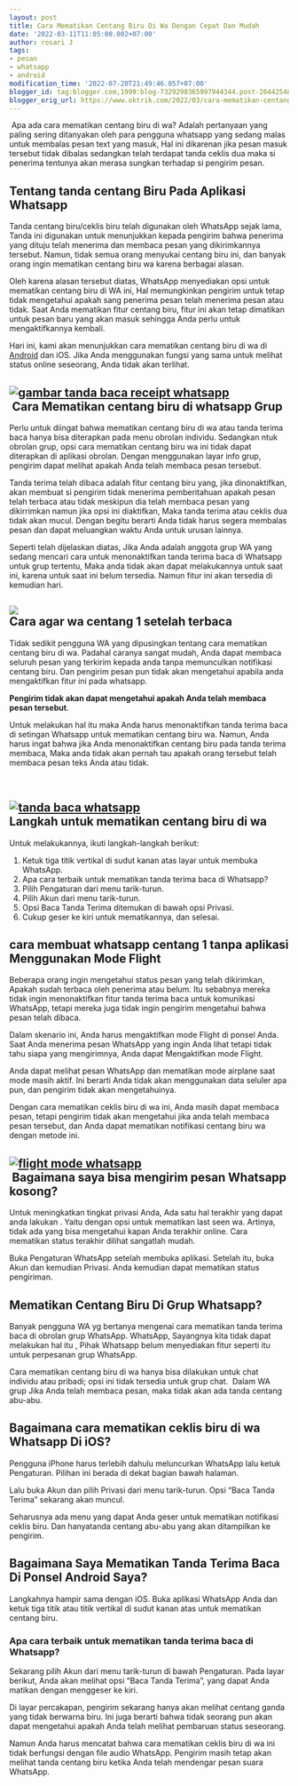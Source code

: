 ```yaml
---
layout: post
title: Cara Mematikan Centang Biru Di Wa Dengan Cepat Dan Mudah
date: '2022-03-11T11:05:00.002+07:00'
author: rosari J
tags:
- pesan
- whatsapp
- android
modification_time: '2022-07-20T21:49:46.057+07:00'
blogger_id: tag:blogger.com,1999:blog-7329298365997944344.post-2644254826263800940
blogger_orig_url: https://www.oktrik.com/2022/03/cara-mematikan-centang-biru-di-wa.html
---
```


 Apa ada cara mematikan centang biru di wa? Adalah pertanyaan yang paling
 sering ditanyakan oleh para pengguna whatsapp yang sedang malas untuk 
membalas pesan text yang masuk, Hal ini dikarenan jika pesan masuk 
tersebut tidak dibalas sedangkan telah terdapat tanda ceklis dua maka si
 penerima tentunya akan merasa sungkan terhadap si pengirim pesan.

Tentang tanda centang Biru Pada Aplikasi Whatsapp
-------------------------------------------------


Tanda centang biru/ceklis biru telah digunakan oleh WhatsApp sejak 
lama, Tanda ini digunakan untuk menunjukkan kepada pengirim bahwa 
penerima yang dituju telah menerima dan membaca pesan yang dikirimkannya
 tersebut. Namun, tidak semua orang menyukai centang biru ini, dan 
banyak orang ingin mematikan centang biru wa karena berbagai alasan.


Oleh karena alasan tersebut diatas, WhatsApp menyediakan opsi untuk 
mematikan centang biru di WA ini, Hal memungkinkan pengirim untuk tetap 
tidak mengetahui apakah sang penerima pesan telah menerima pesan atau 
tidak. Saat Anda mematikan fitur centang biru, fitur ini akan tetap 
dimatikan untuk pesan baru yang akan masuk sehingga Anda perlu untuk 
mengaktifkannya kembali.


Hari ini, kami akan menunjukkan cara mematikan centang biru di wa di [Android](https://www.oktrik.com/search/label/android) dan iOS. Jika Anda menggunakan fungsi yang sama untuk melihat status online seseorang, Anda tidak akan terlihat.

[![gambar tanda baca receipt whatsapp](https://blogger.googleusercontent.com/img/b/R29vZ2xl/AVvXsEi5yoNDvh0nizOuLm75OoK8c9__B-7P_o3DuXEWbGx6H_YO6UdTt5BAnWNKNMtbWHUc8-OpOhhwHOJt6ZGmhfuvKe-u0jPgnLqJNb_G27QrZVVP68BTH8MBzVzdwwVi20baPGfxc48w25HTPtBUQJKGXLsmUblqdLYnZJ84c9fICIQickPMvORBkVthPg/w640-h376/receipt-1024x602.jpg "Reading receipt")](https://blogger.googleusercontent.com/img/b/R29vZ2xl/AVvXsEi5yoNDvh0nizOuLm75OoK8c9__B-7P_o3DuXEWbGx6H_YO6UdTt5BAnWNKNMtbWHUc8-OpOhhwHOJt6ZGmhfuvKe-u0jPgnLqJNb_G27QrZVVP68BTH8MBzVzdwwVi20baPGfxc48w25HTPtBUQJKGXLsmUblqdLYnZJ84c9fICIQickPMvORBkVthPg/s1024/receipt-1024x602.jpg)  
 Cara Mematikan centang biru di whatsapp Grup
--------------------------------------------


Perlu untuk diingat bahwa mematikan centang biru di wa atau tanda 
terima baca hanya bisa diterapkan pada menu obrolan individu. Sedangkan 
ntuk obrolan grup, opsi cara mematikan centang biru wa ini tidak dapat 
diterapkan di aplikasi obrolan. Dengan menggunakan layar info grup, 
pengirim dapat melihat apakah Anda telah membaca pesan tersebut.


Tanda terima telah dibaca adalah fitur centang biru yang, jika 
dinonaktifkan, akan membuat si pengirim tidak menerima pemberitahuan 
apakah pesan telah terbaca atau tidak meskipun dia telah membaca pesan 
yang dikirrimkan namun jika opsi ini diaktifkan, Maka tanda terima atau 
ceklis dua tidak akan mucul. Dengan begitu berarti Anda tidak harus 
segera membalas pesan dan dapat meluangkan waktu Anda untuk urusan 
lainnya.


Seperti telah dijelaskan diatas, Jika Anda adalah anggota grup WA 
yang sedang mencari cara untuk menonaktifkan tanda terima baca di 
Whatsapp untuk grup tertentu, Maka anda tidak akan dapat melakukannya 
untuk saat ini, karena untuk saat ini belum tersedia. Namun fitur ini 
akan tersedia di kemudian hari.

[![](https://blogger.googleusercontent.com/img/b/R29vZ2xl/AVvXsEhuxAvq6keimX0iUiqECiqFg3LE1nsE6nITyUUf242i4l5zBiT7WBkUcQj-IXpeM0euk5S8nuWeJxMc7wRjodtKNYPnPBIXdO4bcSwWsJEOXV_vsxfqgYr_kNInlRcsMpPy84YXN7oWCxuWkVCV_StiAi0g7ZjxnrlWqdlYMbkd9PlRWfuNJ9M2DHI96A/w640-h484/wa-1024x774.jpg)](https://blogger.googleusercontent.com/img/b/R29vZ2xl/AVvXsEhuxAvq6keimX0iUiqECiqFg3LE1nsE6nITyUUf242i4l5zBiT7WBkUcQj-IXpeM0euk5S8nuWeJxMc7wRjodtKNYPnPBIXdO4bcSwWsJEOXV_vsxfqgYr_kNInlRcsMpPy84YXN7oWCxuWkVCV_StiAi0g7ZjxnrlWqdlYMbkd9PlRWfuNJ9M2DHI96A/s1024/wa-1024x774.jpg)  
Cara agar wa centang 1 setelah terbaca
--------------------------------------


Tidak sedikit pengguna WA yang dipusingkan tentang cara mematikan 
centang biru di wa. Padahal caranya sangat mudah, Anda dapat membaca 
seluruh pesan yang terkirim kepada anda tanpa memunculkan notifikasi 
centang biru. Dan pengirim pesan pun tidak akan mengetahui apabila anda 
mengaktifkan fitur ini pada whatsapp.


**Pengirim tidak akan dapat mengetahui apakah Anda telah membaca pesan tersebut**.


Untuk melakukan hal itu maka Anda harus menonaktifkan tanda terima 
baca di setingan Whatsapp untuk mematikan centang biru wa. Namun, Anda 
harus ingat bahwa jika Anda menonaktifkan centang biru pada tanda terima
 membaca, Maka anda tidak akan pernah tau apakah orang tersebut telah 
membaca pesan teks Anda atau tidak.

 

[![tanda baca whatsapp](https://blogger.googleusercontent.com/img/b/R29vZ2xl/AVvXsEhArgmmZs-EGJdYLvQ91A1G0LgHdCr7fxDQJi3ftImlS5jiUkUJVEaKZWmprICkYaWCd9IfDYsLHjnbuMXOEei56Fyo0Q2SrcVVLcDLfkkZk7f5RuBG7Q-5QSVUFK72K4LjLzolaSqd2ARksuNhI-yXGCebL0tsl7GKvK0PzKV_9MiuZz6pKP9y1HLcWw/w640-h376/Blue-Tick-Marks-1024x602.jpg "Blue Tick Marks")](https://blogger.googleusercontent.com/img/b/R29vZ2xl/AVvXsEhArgmmZs-EGJdYLvQ91A1G0LgHdCr7fxDQJi3ftImlS5jiUkUJVEaKZWmprICkYaWCd9IfDYsLHjnbuMXOEei56Fyo0Q2SrcVVLcDLfkkZk7f5RuBG7Q-5QSVUFK72K4LjLzolaSqd2ARksuNhI-yXGCebL0tsl7GKvK0PzKV_9MiuZz6pKP9y1HLcWw/s1024/Blue-Tick-Marks-1024x602.jpg)  
Langkah untuk mematikan centang biru di wa
------------------------------------------


Untuk melakukannya, ikuti langkah-langkah berikut:


1. Ketuk tiga titik vertikal di sudut kanan atas layar untuk membuka WhatsApp.
2. Apa cara terbaik untuk mematikan tanda terima baca di Whatsapp?
3. Pilih Pengaturan dari menu tarik-turun.
4. Pilih Akun dari menu tarik-turun.
5. Opsi Baca Tanda Terima ditemukan di bawah opsi Privasi.
6. Cukup geser ke kiri untuk mematikannya, dan selesai.


cara membuat whatsapp centang 1 tanpa aplikasi Menggunakan Mode Flight
----------------------------------------------------------------------


Beberapa orang ingin mengetahui status pesan yang telah dikirimkan, 
Apakah sudah terbaca oleh penerima atau belum. Itu sebabnya mereka tidak
 ingin menonaktifkan fitur tanda terima baca untuk komunikasi WhatsApp, 
tetapi mereka juga tidak ingin pengirim mengetahui bahwa pesan telah 
dibaca.


Dalam skenario ini, Anda harus mengaktifkan mode Flight di ponsel 
Anda. Saat Anda menerima pesan WhatsApp yang ingin Anda lihat tetapi 
tidak tahu siapa yang mengirimnya, Anda dapat Mengaktifkan mode Flight.


Anda dapat melihat pesan WhatsApp dan mematikan mode airplane saat 
mode masih aktif. Ini berarti Anda tidak akan menggunakan data seluler 
apa pun, dan pengirim tidak akan mengetahuinya.


Dengan cara mematikan ceklis biru di wa ini, Anda masih dapat membaca
 pesan, tetapi pengirim tidak akan mengetahui jika anda telah membaca 
pesan tersebut, dan Anda dapat mematikan notifikasi centang biru wa 
dengan metode ini.

[![flight mode whatsapp](https://blogger.googleusercontent.com/img/b/R29vZ2xl/AVvXsEgPLCp405juVka3JPAjiYZAKluO0w5n7d3FhYRvNrso0k06V3Pc-kORP4vOtGif0ixzz6Su1FbKxJB_R5mpWlDA6Q0VL9uiVbBCvYNacILuXkorYhjNOjP3uBS1rpEcfXP7AagwZwHt2OHQWYYrSpVveDrB0imDP7gRpMfYkZNynUqsStKTiTyJO_6Ijg/w640-h428/flight-1024x684.jpg "flight mode")](https://blogger.googleusercontent.com/img/b/R29vZ2xl/AVvXsEgPLCp405juVka3JPAjiYZAKluO0w5n7d3FhYRvNrso0k06V3Pc-kORP4vOtGif0ixzz6Su1FbKxJB_R5mpWlDA6Q0VL9uiVbBCvYNacILuXkorYhjNOjP3uBS1rpEcfXP7AagwZwHt2OHQWYYrSpVveDrB0imDP7gRpMfYkZNynUqsStKTiTyJO_6Ijg/s1024/flight-1024x684.jpg)  
 Bagaimana saya bisa mengirim pesan Whatsapp kosong?
---------------------------------------------------


Untuk meningkatkan tingkat privasi Anda, Ada satu hal terakhir yang 
dapat anda lakukan . Yaitu dengan opsi untuk mematikan last seen wa. 
Artinya, tidak ada yang bisa mengetahui kapan Anda terakhir online. Cara
 mematikan status terakhir dilihat sangatlah mudah.


Buka Pengaturan WhatsApp setelah membuka aplikasi. Setelah itu, buka 
Akun dan kemudian Privasi. Anda kemudian dapat mematikan status 
pengiriman.


Mematikan Centang Biru Di Grup Whatsapp?
----------------------------------------


Banyak pengguna WA yg bertanya mengenai cara mematikan tanda terima 
baca di obrolan grup WhatsApp. WhatsApp, Sayangnya kita tidak dapat 
melakukan hal itu , Pihak Whatsapp belum menyediakan fitur seperti itu 
untuk perpesanan grup WhatsApp.


Cara mematikan centang biru di wa hanya bisa dilakukan untuk chat 
individu atau pribadi; opsi ini tidak tersedia untuk grup chat.  Dalam 
WA grup Jika Anda telah membaca pesan, maka tidak akan ada tanda centang
 abu-abu.


Bagaimana cara mematikan ceklis biru di wa Whatsapp Di iOS?
-----------------------------------------------------------


Pengguna iPhone harus terlebih dahulu meluncurkan WhatsApp lalu ketuk
 Pengaturan. Pilihan ini berada di dekat bagian bawah halaman.


Lalu buka Akun dan pilih Privasi dari menu tarik-turun. Opsi “Baca Tanda Terima” sekarang akan muncul.


Seharusnya ada menu yang dapat Anda geser untuk mematikan notifikasi 
ceklis biru. Dan hanyatanda centang abu-abu yang akan ditampilkan ke 
pengirim.


Bagaimana Saya Mematikan Tanda Terima Baca Di Ponsel Android Saya?
------------------------------------------------------------------


Langkahnya hampir sama dengan iOS. Buka aplikasi WhatsApp Anda dan 
ketuk tiga titik atau titik vertikal di sudut kanan atas untuk mematikan
 centang biru.

### Apa cara terbaik untuk mematikan tanda terima baca di Whatsapp?


Sekarang pilih Akun dari menu tarik-turun di bawah Pengaturan. Pada 
layar berikut, Anda akan melihat opsi “Baca Tanda Terima”, yang dapat 
Anda matikan dengan menggeser ke kiri.


Di layar percakapan, pengirim sekarang hanya akan melihat centang 
ganda yang tidak berwarna biru. Ini juga berarti bahwa tidak seorang pun
 akan dapat mengetahui apakah Anda telah melihat pembaruan status 
seseorang.


Namun Anda harus mencatat bahwa cara mematikan ceklis biru di wa ini 
tidak berfungsi dengan file audio WhatsApp. Pengirim masih tetap akan 
melihat tanda centang biru ketika Anda telah mendengar pesan suara 
WhatsApp.



